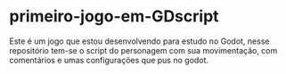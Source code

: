# primeiro-jogo-em-GDscript
Este é um jogo que estou desenvolvendo para estudo no Godot, nesse repositório tem-se o script do personagem com sua movimentação, com comentários e umas configurações que pus no godot.
